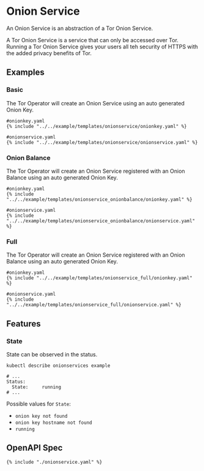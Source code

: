 # Onion Service

An Onion Service is an abstraction of a Tor Onion Service.

A Tor Onion Service is a service that can only be accessed over Tor.
Running a Tor Onion Service gives your users all teh security of HTTPS with
the added privacy benefits of Tor.

## Examples

### Basic

The Tor Operator will create an Onion Service using an auto generated Onion Key.

```
#onionkey.yaml
{% include "../../example/templates/onionservice/onionkey.yaml" %}
```

```
#onionservice.yaml
{% include "../../example/templates/onionservice/onionservice.yaml" %}
```

### Onion Balance

The Tor Operator will create an Onion Service registered with an Onion Balance using an auto generated Onion Key.

```
#onionkey.yaml
{% include "../../example/templates/onionservice_onionbalance/onionkey.yaml" %}
```

```
#onionservice.yaml
{% include "../../example/templates/onionservice_onionbalance/onionservice.yaml" %}
```

### Full

The Tor Operator will create an Onion Service registered with an Onion Balance using an auto generated Onion Key.

```
#onionkey.yaml
{% include "../../example/templates/onionservice_full/onionkey.yaml" %}
```

```
#onionservice.yaml
{% include "../../example/templates/onionservice_full/onionservice.yaml" %}
```

## Features

### State

State can be observed in the status.

```
kubectl describe onionservices example
```

```
# ...
Status:
  State:     running
# ...
```

Possible values for `State`:

- `onion key not found`
- `onion key hostname not found`
- `running`

## OpenAPI Spec

```
{% include "./onionservice.yaml" %}
```

